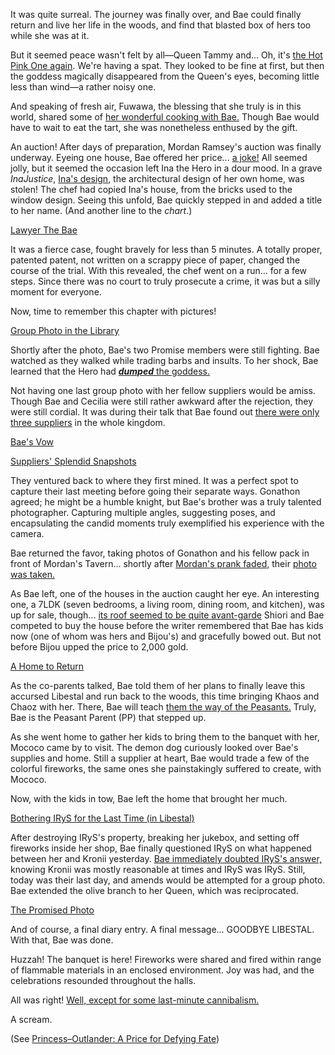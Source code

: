It was quite surreal. The journey was finally over, and Bae could finally return and live her life in the woods, and find that blasted box of hers too while she was at it.

But it seemed peace wasn't felt by all—Queen Tammy and... Oh, it's [the Hot Pink One again](https://youtu.be/NL8O6nH1UE0?t=289). We're having a spat. They looked to be fine at first, but then the goddess magically disappeared from the Queen's eyes, becoming little less than wind—a rather noisy one.

And speaking of fresh air, Fuwawa, the blessing that she truly is in this world, shared some of [her wonderful cooking with Bae.](https://youtu.be/NL8O6nH1UE0?t=390) Though Bae would have to wait to eat the tart, she was nonetheless enthused by the gift.

An auction! After days of preparation, Mordan Ramsey's auction was finally underway. Eyeing one house, Bae offered her price... [a joke!](https://youtu.be/NL8O6nH1UE0?t=637) All seemed jolly, but it seemed the occasion left Ina the Hero in a dour mood. In a grave _InaJustice_, [Ina's design](https://youtu.be/NL8O6nH1UE0?t=719), the architectural design of her own home, was stolen! The chef had copied Ina's house, from the bricks used to the window design. Seeing this unfold, Bae quickly stepped in and added a title to her name. (And another line to the _chart_.)

[Lawyer The Bae](#embed:https://youtu.be/NL8O6nH1UE0?t=847)

It was a fierce case, fought bravely for less than 5 minutes. A totally proper, patented patent, not written on a scrappy piece of paper, changed the course of the trial. With this revealed, the chef went on a run... for a few steps. Since there was no court to truly prosecute a crime, it was but a silly moment for everyone.

Now, time to remember this chapter with pictures!

[Group Photo in the Library](#embed:https://youtu.be/NL8O6nH1UE0?t=1190)

Shortly after the photo, Bae's two Promise members were still fighting. Bae watched as they walked while trading barbs and insults. To her shock, Bae learned that the Hero had [**_dumped_** the goddess.](https://youtu.be/NL8O6nH1UE0?t=1370)

Not having one last group photo with her fellow suppliers would be amiss. Though Bae and Cecilia were still rather awkward after the rejection, they were still cordial. It was during their talk that Bae found out [there were only three suppliers](https://youtu.be/NL8O6nH1UE0?t=1413) in the whole kingdom.

[Bae's Vow](#embed:https://youtu.be/NL8O6nH1UE0?t=1497)

[Suppliers' Splendid Snapshots](#embed:https://youtu.be/IWNcqsQxuWo?t=5380)

They ventured back to where they first mined. It was a perfect spot to capture their last meeting before going their separate ways. Gonathon agreed; he might be a humble knight, but Bae's brother was a truly talented photographer. Capturing multiple angles, suggesting poses, and encapsulating the candid moments truly exemplified his experience with the camera.

Bae returned the favor, taking photos of Gonathon and his fellow pack in front of Mordan's Tavern... shortly after [Mordan's prank faded,](https://youtu.be/NL8O6nH1UE0?t=1921) their [photo was taken.](https://youtu.be/NL8O6nH1UE0?t=2097)

As Bae left, one of the houses in the auction caught her eye. An interesting one, a 7LDK (seven bedrooms, a living room, dining room, and kitchen), was up for sale, though... [its roof seemed to be quite avant-garde](https://youtu.be/NL8O6nH1UE0?t=2234) Shiori and Bae competed to buy the house before the writer remembered that Bae has kids now (one of whom was hers and Bijou's) and gracefully bowed out. But not before Bijou upped the price to 2,000 gold.

[A Home to Return](#embed:https://youtu.be/NL8O6nH1UE0?t=2357)

As the co-parents talked, Bae told them of her plans to finally leave this accursed Libestal and run back to the woods, this time bringing Khaos and Chaoz with her. There, Bae will teach [them the way of the Peasants.](https://youtu.be/NL8O6nH1UE0?t=2484) Truly, Bae is the Peasant Parent (PP) that stepped up.

As she went home to gather her kids to bring them to the banquet with her, Mococo came by to visit. The demon dog curiously looked over Bae's supplies and home. Still a supplier at heart, Bae would trade a few of the colorful fireworks, the same ones she painstakingly suffered to create, with Mococo.

Now, with the kids in tow, Bae left the home that brought her much.

[Bothering IRyS for the Last Time (in Libestal)](#embed:https://youtu.be/NL8O6nH1UE0?t=2838)

After destroying IRyS's property, breaking her jukebox, and setting off fireworks inside her shop, Bae finally questioned IRyS on what happened between her and Kronii yesterday. [Bae immediately doubted IRyS's answer,](https://youtu.be/NL8O6nH1UE0?t=2984) knowing Kronii was mostly reasonable at times and IRyS was IRyS. Still, today was their last day, and amends would be attempted for a group photo. Bae extended the olive branch to her Queen, which was reciprocated.

[The Promised Photo](#embed:https://youtu.be/NL8O6nH1UE0?t=3302)

And of course, a final diary entry. A final message... GOODBYE LIBESTAL. With that, Bae was done.

Huzzah! The banquet is here! Fireworks were shared and fired within range of flammable materials in an enclosed environment. Joy was had, and the celebrations resounded throughout the halls.

All was right! [Well, except for some last-minute cannibalism.](https://youtu.be/NL8O6nH1UE0?t=3634)

A scream.

(See [Princess–Outlander: A Price for Defying Fate](#edge:iphania-outlander))
